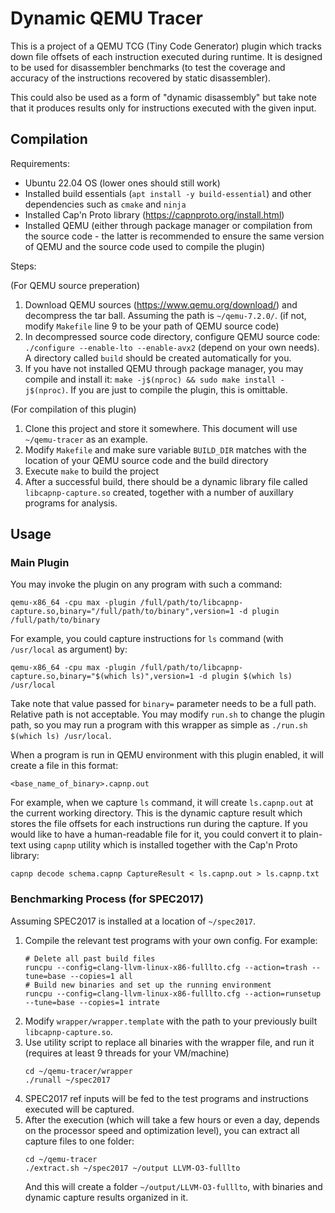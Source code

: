 # Dynamic QEMU Tracer

This is a project of a QEMU TCG (Tiny Code Generator) plugin which tracks down file offsets of each instruction executed during runtime. 
It is designed to be used for disassembler benchmarks (to test the coverage and accuracy of the instructions recovered by static disassembler).

This could also be used as a form of "dynamic disassembly" but take note that it produces results only for instructions executed with the
given input.

## Compilation

Requirements:
- Ubuntu 22.04 OS (lower ones should still work)
- Installed build essentials (`apt install -y build-essential`) and other dependencies such as `cmake` and `ninja`
- Installed Cap'n Proto library (https://capnproto.org/install.html)
- Installed QEMU (either through package manager or compilation from the source code - the latter is recommended to
  ensure the same version of QEMU and the source code used to compile the plugin)
  
Steps:

(For QEMU source preperation)

1. Download QEMU sources (https://www.qemu.org/download/) and decompress the tar ball.
   Assuming the path is `~/qemu-7.2.0/`. (if not, modify `Makefile` line 9 to be your path of QEMU source code)
2. In decompressed source code directory, configure QEMU source code: `./configure --enable-lto --enable-avx2` (depend on your own needs). A directory called `build`
   should be created automatically for you.
3. If you have not installed QEMU through package manager, you may compile and install it: `make -j$(nproc) && sudo make install -j$(nproc)`.
   If you are just to compile the plugin, this is omittable.

(For compilation of this plugin)

1. Clone this project and store it somewhere. This document will use `~/qemu-tracer` as an example.
2. Modify `Makefile` and make sure variable `BUILD_DIR` matches with the location of your QEMU source code and the build directory
3. Execute `make` to build the project
4. After a successful build, there should be a dynamic library file called `libcapnp-capture.so` created, together with a number of auxillary programs for analysis.

## Usage

### Main Plugin

You may invoke the plugin on any program with such a command:

```
qemu-x86_64 -cpu max -plugin /full/path/to/libcapnp-capture.so,binary="/full/path/to/binary",version=1 -d plugin /full/path/to/binary
```

For example, you could capture instructions for `ls` command (with `/usr/local` as argument) by:

```
qemu-x86_64 -cpu max -plugin /full/path/to/libcapnp-capture.so,binary="$(which ls)",version=1 -d plugin $(which ls) /usr/local
```

Take note that value passed for `binary=` parameter needs to be a full path. Relative path is not acceptable. You may modify `run.sh` to change the 
plugin path, so you may run a program with this wrapper as simple as `./run.sh $(which ls) /usr/local`.

When a program is run in QEMU environment with this plugin enabled, it will create a file in this format:
```
<base_name_of_binary>.capnp.out
```

For example, when we capture `ls` command, it will create `ls.capnp.out` at the current working directory. This is the dynamic capture result which
stores the file offsets for each instructions run during the capture. If you would like to have a human-readable file for it, you could convert
it to plain-text using `capnp` utility which is installed together with the Cap'n Proto library:

```
capnp decode schema.capnp CaptureResult < ls.capnp.out > ls.capnp.txt
```

### Benchmarking Process (for SPEC2017)

Assuming SPEC2017 is installed at a location of `~/spec2017`.

1. Compile the relevant test programs with your own config. For example:
   ```
   # Delete all past build files
   runcpu --config=clang-llvm-linux-x86-fulllto.cfg --action=trash --tune=base --copies=1 all
   # Build new binaries and set up the running environment
   runcpu --config=clang-llvm-linux-x86-fulllto.cfg --action=runsetup --tune=base --copies=1 intrate
   ```
2. Modify `wrapper/wrapper.template` with the path to your previously built `libcapnp-capture.so`.
3. Use utility script to replace all binaries with the wrapper file, and run it (requires at least 9 threads for your VM/machine)
   ```
   cd ~/qemu-tracer/wrapper
   ./runall ~/spec2017
   ```
4. SPEC2017 ref inputs will be fed to the test programs and instructions executed will be captured.
5. After the execution (which will take a few hours or even a day, depends on the processor speed and optimization level), you can extract all
   capture files to one folder:
   ```
   cd ~/qemu-tracer
   ./extract.sh ~/spec2017 ~/output LLVM-O3-fulllto
   ```
   And this will create a folder `~/output/LLVM-O3-fulllto`, with binaries and dynamic capture results organized in it.
